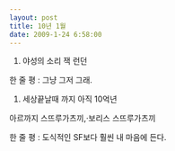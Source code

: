 ```yaml
---
layout: post
title: 10년 1월
date: 2009-1-24 6:58:00
---
```



1. 야성의 소리
   잭 런던


 한 줄 평 : 그냥 그저 그래. 


1. 세상끝날때 까지 아직 10억년
<div class="img_row">
<img class="col one" src="{{ site.baseurl }} /img/book/12.jpg" alt="" title="example image"/>
</div>	
아르까지 스뜨루가츠끼,·보리스 스뜨루가츠끼

한 줄 평 : 도식적인 SF보다 훨씬 내 마음에 든다.
